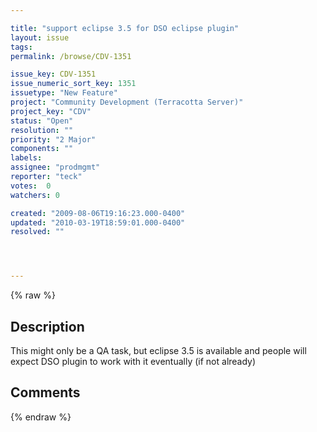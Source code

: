 ```yaml
---

title: "support eclipse 3.5 for DSO eclipse plugin"
layout: issue
tags: 
permalink: /browse/CDV-1351

issue_key: CDV-1351
issue_numeric_sort_key: 1351
issuetype: "New Feature"
project: "Community Development (Terracotta Server)"
project_key: "CDV"
status: "Open"
resolution: ""
priority: "2 Major"
components: ""
labels: 
assignee: "prodmgmt"
reporter: "teck"
votes:  0
watchers: 0

created: "2009-08-06T19:16:23.000-0400"
updated: "2010-03-19T18:59:01.000-0400"
resolved: ""




---
```


{% raw %}

## Description

<div markdown="1" class="description">

This might only be a QA task, but eclipse 3.5 is available and people will expect DSO plugin to work with it eventually (if not already)


</div>

## Comments



{% endraw %}
